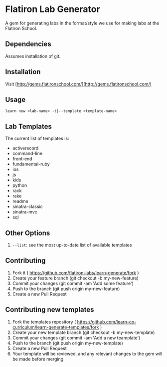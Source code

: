 # Flatiron Lab Generator

A gem for generating labs in the format/style we use for making labs at the Flatiron School.

## Dependencies

Assumes installation of git.

## Installation

Visit [http://gems.flatironschool.com/](http://gems.flatironschool.com/)

## Usage

`learn new <lab-name> -t|--template <template-name>`

## Lab Templates

The current list of templates is:

* activerecord
* command-line
* front-end
* fundamental-ruby
* ios
* js
* kids
* python
* rack
* rake
* readme
* sinatra-classic
* sinatra-mvc
* sql

## Other Options

1. `--list`: see the most up-to-date list of available templates

## Contributing

1. Fork it ( https://github.com/flatiron-labs/learn-generate/fork )
2. Create your feature branch (git checkout -b my-new-feature)
3. Commit your changes (git commit -am 'Add some feature')
4. Push to the branch (git push origin my-new-feature)
5. Create a new Pull Request

## Contributing new templates

1. Fork the templates repository ( https://github.com/learn-co-curriculum/learn-generate-templates/fork )
2. Create your new template branch (git checkout -b my-new-template)
3. Commit your changes (git commit -am 'Add a new teamplate')
4. Push to the branch (git push origin my-new-template)
5. Create a new Pull Request
6. Your template will be reviewed, and any relevant changes to the gem will be made before merging
